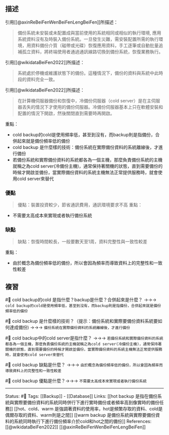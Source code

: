 ## 描述

引用[[@axinReBeiFenWenBeiFenLengBeiFen]]所描述：
> 備份系統未安裝或未配置成與當前使用的系統相同或相似的執行環境, 應用系統資料沒有及時裝入備份系統。一旦發生災難，需安裝配置所需的執行環境，用資料備份介質（磁帶或光碟）恢復應用資料，手工逐筆或自動批量追補孤立資料，將終端使用者通過通訊線路切換到備份系統，恢復業務執行。

引用[[@wikidataBeiFen2022]]所描述：
> 系統處於停機或維護狀態下的備份。這種情況下，備份的資料與系統中此時段的資料完全一致。

引用[[@wikidataBeiFen2022]]所描述：
> 在計算機伺服器備份和恢復中，冷備份伺服器（cold server）是在主伺服器丟失的情況下才使用的備份伺服器。冷備份伺服器基本上只在軟體安裝和配置的情況下開啟，然後關閉直到需要時再開啟。



重點：
- cold backup的cold是使用頻率低，甚至到沒有，而backup則是指備份，合併起來就是備份頻率低的備份
- cold backup 是什麼樣的技術：備份系統在實際備份資料的系統離線後，才進行備份
- 若備份系統和實際備份資料的系統都各為一個主機，那麼負責備份系統的主機就稱之為cold server(冷備份主機)，通常保持著關機的狀態，直到需要備份的時候才開啟並備份，當實際備份資料的系統主機無法正常提供服務時，就會使用cold server來替代

### 優點
> 優點：裝置投資較少，節省通訊費用，通訊環境要求不高
重點：
- 不需要太高成本來實現或者執行備份系統

### 缺點
> 缺點：恢復時間較長，一般要數天至1周，資料完整性與一致性較差

重點：
- 由於概念為備份頻率低的備份，所以會因為頻率而導致資料上的完整性和一致性較差

## 複習
#🧠 cold backup的cold 是指什麼？backup是什麼？合併起來是什麼？ ->->-> `cold backup的cold是使用頻率低，甚至到沒有，而backup則是指備份，合併起來就是備份頻率低的備份`
<!--SR:!2022-07-12,26,250-->

#🧠 cold backup 是什麼樣的技術？（提示：備份系統和實際要備份資料系統要如何達成備份)  ->->-> `備份系統在實際備份資料的系統離線後，才進行備份`
<!--SR:!2022-08-12,43,250-->

#🧠 cold backup中的cold server是指什麼？ ->->-> `若備份系統和實際備份資料的系統都各為一個主機，那麼負責備份系統的主機就稱之為cold server(冷備份主機)，通常保持著關機的狀態，直到需要備份的時候才開啟並備份，當實際備份資料的系統主機無法正常提供服務時，就會使用cold server來替代`
<!--SR:!2022-07-11,25,250-->

#🧠 cold backup 缺點是什麼？ ->->-> `由於概念為備份頻率低的備份，所以會因為頻率而導致資料上的完整性和一致性較差`
<!--SR:!2022-07-27,32,230-->

#🧠 cold backup 優點是什麼？->->-> `不需要太高成本來實現或者執行備份系統`
<!--SR:!2022-08-28,54,250-->


---
Status: #🌱 
Tags:
[[Backup]] - [[Database]]
Links:
[[hot backup 是指在備份系統與實際要備份資料的系統同時併行下進行實時備份或者頻率高到像實時的備份任務]]
[[hot、cold、warm 是強調著資料的使用率，hot是頻繁存取的資料、cold是偶爾存取的資料、warm則是之間]]
[[warm backup 是備份系統與實際要備份資料的系統同時執行下進行備份頻率介於cold和hot之間的備份]]
References:
[[@wikidataBeiFen2022]]
[[@axinReBeiFenWenBeiFenLengBeiFen]]
